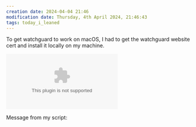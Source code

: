 ```yaml
---
creation date: 2024-04-04 21:46
modification date: Thursday, 4th April 2024, 21:46:43
tags: today_i_leaned
---
```


To get watchguard to work on macOS, I had to get the watchguard website cert and install it locally on my machine.

![](Fireware%20web%20CA.cer)

Message from my script: